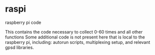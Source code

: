 # raspi

raspberry pi code

This contains the code necessary to collect 0-60 times and all other functions
Some additional code is not present here that is local to the raspberry pi, including: autorun scripts, multiplexing setup, and relevant gpsd libraries.

